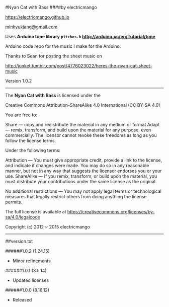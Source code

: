#Nyan Cat with Bass
####by electricmango

<https://electricmango.github.io>

<minhyukjang@gmail.com>

Uses **Arduino tone library <code>pitches.h</code> <http://arduino.cc/en/Tutorial/tone>**

Arduino code repo for the music I make for the Arduino.

Thanks to Sean for posting the sheet music on

<http://junket.tumblr.com/post/4776023022/heres-the-nyan-cat-sheet-music>
  
Version 1.0.2

---
The **Nyan Cat with Bass** is licensed under the

Creative Commons Attribution-ShareAlike 4.0 International (CC BY-SA 4.0)

You are free to:

Share — copy and redistribute the material in any medium or format
Adapt — remix, transform, and build upon the material
for any purpose, even commercially.
The licensor cannot revoke these freedoms as long as you follow the license terms.

Under the following terms:

Attribution — You must give appropriate credit, provide a link to the license, and indicate if changes were made. You may do so in any reasonable manner, but not in any way that suggests the licensor endorses you or your use.
ShareAlike — If you remix, transform, or build upon the material, you must distribute your contributions under the same license as the original.

No additional restrictions — You may not apply legal terms or technological measures that legally restrict others from doing anything the license permits.

The full license is available at <https://creativecommons.org/licenses/by-sa/4.0/legalcode>
  
Copyright (c) 2012 ~ 2015 electricmango

---

##version.txt

######1.0.2 (1.24.15)
* Minor refinements

######1.0.1 (3.5.14)
* Updated licenses

######1.0.0 (8.16.12)
* Released